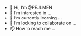 - 👋 Hi, I’m @PEJLMEN
- 👀 I’m interested in ...
- 🌱 I’m currently learning ...
- 💞️ I’m looking to collaborate on ...
- 📫 How to reach me ...

<!---
PEJLMEN/PEJLMEN is a ✨ special ✨ repository because its `README.md` (this file) appears on your GitHub profile.
You can click the Preview link to take a look at your changes.
--->
